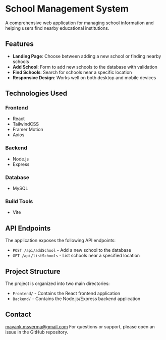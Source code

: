 # School Management System

A comprehensive web application for managing school information and helping users find nearby educational institutions.

## Features

- **Landing Page**: Choose between adding a new school or finding nearby schools
- **Add School**: Form to add new schools to the database with validation
- **Find Schools**: Search for schools near a specific location
- **Responsive Design**: Works well on both desktop and mobile devices

## Technologies Used

### Frontend
- React
- TailwindCSS
- Framer Motion
- Axios

### Backend
- Node.js
- Express

### Database
- MySQL

### Build Tools
- Vite

## API Endpoints

The application exposes the following API endpoints:

- `POST /api/addSchool` - Add a new school to the database
- `GET /api/listSchools` - List schools near a specified location

## Project Structure

The project is organized into two main directories:

- `Frontend/` - Contains the React frontend application
- `Backend/` - Contains the Node.js/Express backend application


## Contact
mayank.msverma@gmail.com
For questions or support, please open an issue in the GitHub repository.